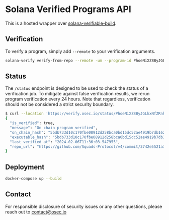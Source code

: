 # Solana Verified Programs API

This is a hosted wrapper over [solana-verifiable-build](https://github.com/Ellipsis-Labs/solana-verifiable-build/).

## Verification

To verify a program, simply add `--remote` to your verification arguments.

```bash
solana-verify verify-from-repo --remote -um --program-id PhoeNiXZ8ByJGLkxNfZRnkUfjvmuYqLR89jjFHGqdXY https://github.com/Ellipsis-Labs/phoenix-v1
```

## Status

The `/status` endpoint is designed to be used to check the status of a verification job. To mitigate against false verification results, we rerun program verification every 24 hours. Note that regardless, verification should not be considered a strict security boundary.

```bash
$ curl --location 'https://verify.osec.io/status/PhoeNiXZ8ByJGLkxNfZRnkUfjvmuYqLR89jjFHGqdXY' | jq
{
  "is_verified": true,
  "message": "On chain program verified",
  "on_chain_hash": "5bdb733d10c170fbe08912d258bca0bd15dc52ae4919b7db162f44fa0608516b",
  "executable_hash": "5bdb733d10c170fbe08912d258bca0bd15dc52ae4919b7db162f44fa0608516b",
  "last_verified_at": "2024-02-06T11:36:03.547955",
  "repo_url": "https://github.com/Squads-Protocol/v4/commit/3742e5521a3e833f24a4c6bc024dd1aa5385d010"
}
```

## Deployment

```bash
docker-compose up --build
```

## Contact

For responsible disclosure of security issues or any other questions, please reach out to <contact@osec.io>
